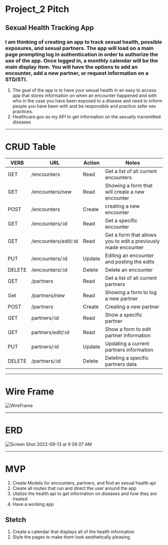 # Project_2 Pitch

## Sexual Health Tracking App
### I am thinking of creating an app to track sexual health, possible exposures, and sexual partners. The app will load on a main page prompting log in authentication in order to authorize the use of the app. Once logged in, a monthly calendar will be the main display item. You will have the options to add an encounter, add a new partner, or request information on a STD/STI.
1. The goal of the app is to have your sexual health in an easy to access app that stores information on when an encounter happened and with who in the case you have been exposed to a disease and need to inform people you have been with and be responsible and practice safer sex practices.
2. Healthcare.gov as my API to get information on the sexually transmitted diseases
___
 # CRUD Table
 VERB | URL | Action | Notes
 ----| --- | ------- | -----
 GET | /encounters | Read | Get a list of all current encounters
 GET | /encounters/new | Read | Showing a form that will create a new encounter
 POST | /encounters | Create | creating a new encounter
 GET | /encounters/:id | Read | Get a specific encounter
 GET | /encounters/edit/:id | Read | Get a form that allows you to edit a previously made encounter
 PUT | /encounters/:id | Update | Editing an encounter and posting the edits
 DELETE | /encounters/:id | Delete | Delete an encounter
 GET | /partners | Read | Get a list of all current partners
 Get | /partners/new | Read | Showing a form to log a new partner
 POST | /partners | Create | Creating a new partner 
 GET | partners/:id | Read | Show a specific partner
 GET | partners/edit/:id | Read | Show a form to edit partner information
 PUT | partners/:id | Update | Updating a current partners information
 DELETE | /partners/:id | Delete | Deleting a specific partners data 
 
 ___
 
 # Wire Frame
 
 ![WireFrame](https://user-images.githubusercontent.com/108956371/189952088-fca97aa7-b94b-4c95-afeb-41ad57029347.jpg)

 
 ___
 
 # ERD
 ![Screen Shot 2022-09-13 at 9 09 07 AM](https://user-images.githubusercontent.com/108956371/189952273-4bf0fa09-b72e-4368-8af6-c578ff034819.png)

___

# MVP 
1. Create Models for encounters, partners, and find an sexual health api
2. Create all routes that run and direct the user around the app
3. Utalize the health api to get information on diseases and how they are treated
4. Have a working app

## Stetch 
1. Create a calendar that displays all of the health information
2. Style the pages to make them look aesthetically pleasing
 
 
 

